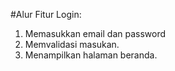 #Alur Fitur Login:
  1. Memasukkan email dan password
  2. Memvalidasi masukan.
  3. Menampilkan halaman beranda.
